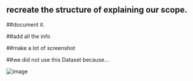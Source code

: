 
## recreate the structure of explaining our scope.
 
##document it.

##add all the info

##make a lot of screenshot

##we did not use this Dataset because...

![image](https://github.com/Jin430/Techlabs/assets/156359737/4119fc7f-29d1-4441-b89d-60df21d278ec)
